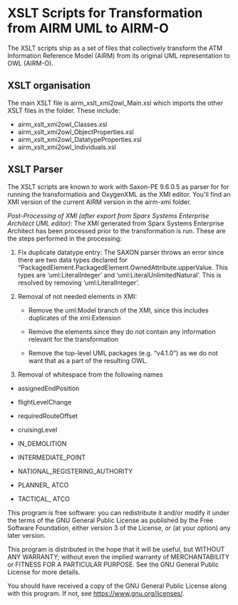 XSLT Scripts for Transformation from AIRM UML to AIRM-O
===

The XSLT scripts ship as a set of files that collectively transform the ATM Information Reference Model (AIRM) from its original UML representation to OWL (AIRM-O).

XSLT organisation
---

The main XSLT file is airm_xslt_xmi2owl_Main.xsl which imports the other XSLT files in the folder. These include:
*	airm_xslt_xmi2owl_Classes.xsl 
*	airm_xslt_xmi2owl_ObjectProperties.xsl 
*	airm_xslt_xmi2owl_DatatypeProperties.xsl 
*	airm_xslt_xmi2owl_Individuals.xsl 

XSLT Parser
---

The XSLT scripts are known to work with Saxon-PE 9.6.0.5 as parser for for running the transformatiois and OxygenXML as the XMI editor. You'll find an XMI version of the current AIRM version in the airm-xmi folder. 

*Post-Processing of XMI (after export from Sparx Systems Enterprise Architect UML editor)*:
The XMI generated from Sparx Systems Enterprise Architect has been processed prior to the transformation is run. These are the steps performed in the processing:

1. Fix duplicate datatype entry:
The SAXON parser throws an error since there are two data types declared for “PackagedElement.PackagedElement.OwnedAttribute.upperValue. This types are ‘uml:LiteralInteger’ and ‘uml:LiteralUnlimitedNatural’. This is resolved by removing ‘uml:LiteralInteger’.

2. Removal of not needed elements in XMI:
 
   *	Remove the uml:Model branch of the XMI, since this includes duplicates of the xmi:Extension
 
   *	Remove the <diagrams> elements since they do not contain any information relevant for the transformation
 
   *	Remove the top-level UML packages (e.g. “v4.1.0”) as we do not want that as a part of the resulting OWL. 

3. Removal of whitespace from the following names
 
 *	assignedEndPosition
 
 *	flightLevelChange
 
 *	requiredRouteOffset
 
 *	cruisingLevel
 
 *	IN_DEMOLITION
 
 *	INTERMEDIATE_POINT
 
 *	NATIONAL_REGISTERING_AUTHORITY
 
 *	PLANNER_ ATCO
 
 *	TACTICAL_ ATCO


This program is free software: you can redistribute it and/or modify it under the terms of the GNU General Public License as published by the Free Software Foundation, either version 3 of the License, or (at your option) any later version.

This program is distributed in the hope that it will be useful, but WITHOUT ANY WARRANTY; without even the implied warranty of
MERCHANTABILITY or FITNESS FOR A PARTICULAR PURPOSE.  See the GNU General Public License for more details.

You should have received a copy of the GNU General Public License along with this program.  If not, see <https://www.gnu.org/licenses/>.

